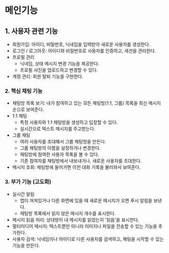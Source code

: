 # 메인기능

## 1. 사용자 관련 기능

- 회원가입: 아이디, 비밀번호, 닉네임을 입력받아 새로운 사용자를 생성한다.
- 로그인 / 로그아웃: 아이디와 비밀번호로 사용자를 인증하고, 세션을 관리한다.
- 프로필 관리
    - 닉네임, 상태 메시지 변경 기능을 제공한다.
    - 프로필 사진을 업로드하고 변경할 수 있다.
-   계정 관리: 회원 탈퇴 기능을 구현한다.


### 2. 핵심 채팅 기능

- 채팅방 목록 보기: 내가 참여하고 있는 모든 채팅방(1:1, 그룹) 목록을 최신 메시지 순으로 보여준다.
- 1:1 채팅
    - 특정 사용자와 1:1 채팅방을 생성하고 입장할 수 있다.
    - 실시간으로 텍스트 메시지를 주고받는다.
- 그룹 채팅
    - 여러 사용자를 초대해서 그룹 채팅방을 만든다.
    - 그룹 채팅방의 이름을 설정하거나 변경한다.
    - 채팅방에 참여한 사용자 목록을 볼 수 있다.
    - 기존 참여자를 채팅방에서 내보내거나, 새로운 사용자를 초대한다.
- 메시지 조회: 채팅방에 들어가면 이전 대화 기록을 불러와서 보여준다.


### 3. 부가 기능 (고도화)

- 실시간 알림
    - 앱이 꺼져있거나 다른 화면에 있을 때 새로운 메시지가 오면 푸시 알림을 보낸다.
    - 채팅방 목록에서 읽지 않은 메시지 개수를 표시한다.
- 메시지 읽음 처리: 상대방이 내 메시지를 읽었는지 '읽음'을 표시한다.
- 멀티미디어 메시지: 텍스트뿐만 아니라 이미지나 파일을 전송할 수 있는 기능을 추가한다.
- 사용자 검색: 닉네임이나 아이디로 다른 사용자를 검색하고, 채팅을 시작할 수 있는 기능을 만든다.